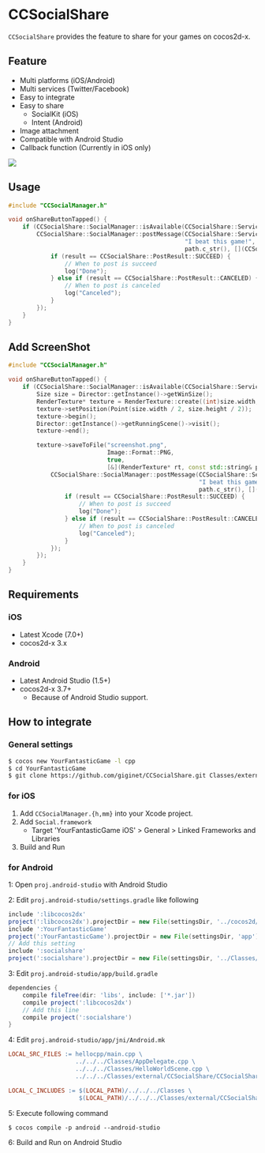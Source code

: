 # CCSocialShare

`CCSocialShare` provides the feature to share for your games on cocos2d-x.

## Feature

- Multi platforms (iOS/Android)
- Multi services (Twitter/Facebook)
- Easy to integrate
- Easy to share
    - SocialKit (iOS)
    - Intent (Android)
- Image attachment
- Compatible with Android Studio
- Callback function (Currently in iOS only)

![](https://raw.githubusercontent.com/giginet/CCSocialShare/master/images/demo_ios.gif)

## Usage

```cpp
#include "CCSocialManager.h"

void onShareButtonTapped() {
    if (CCSocialShare::SocialManager::isAvailable(CCSocialShare::Service::TWITTER)) {
        CCSocialShare::SocialManager::postMessage(CCSocialShare::Service::TWITTER,
                                                  "I beat this game!",
                                                  path.c_str(), [](CCSocialShare::PostResult result) {
            if (result == CCSocialShare::PostResult::SUCCEED) {
                // When to post is succeed
                log("Done");
            } else if (result == CCSocialShare::PostResult::CANCELED) {
                // When to post is canceled
                log("Canceled");
            }
        });
    }
}
```

## Add ScreenShot

```cpp
#include "CCSocialManager.h"

void onShareButtonTapped() {
    if (CCSocialShare::SocialManager::isAvailable(CCSocialShare::Service::TWITTER)) {
        Size size = Director::getInstance()->getWinSize();
        RenderTexture* texture = RenderTexture::create((int)size.width, (int)size.height);
        texture->setPosition(Point(size.width / 2, size.height / 2));
        texture->begin();
        Director::getInstance()->getRunningScene()->visit();
        texture->end();

        texture->saveToFile("screenshot.png",
                            Image::Format::PNG,
                            true,
                            [&](RenderTexture* rt, const std::string& path) {
            CCSocialShare::SocialManager::postMessage(CCSocialShare::Service::TWITTER,
                                                      "I beat this game!",
                                                      path.c_str(), [](CCSocialShare::PostResult result) {
                if (result == CCSocialShare::PostResult::SUCCEED) {
                    // When to post is succeed
                    log("Done");
                } else if (result == CCSocialShare::PostResult::CANCELED) {
                    // When to post is canceled
                    log("Canceled");
                }
            });
        });
    }
}
```

## Requirements

### iOS

- Latest Xcode (7.0+)
- cocos2d-x 3.x

### Android

- Latest Android Studio (1.5+)
- cocos2d-x 3.7+
    - Because of Android Studio support.

## How to integrate

### General settings

```sh
$ cocos new YourFantasticGame -l cpp
$ cd YourFantasticGame
$ git clone https://github.com/giginet/CCSocialShare.git Classes/external/CCSocialShare
```

### for iOS

1. Add `CCSocialManager.{h,mm}` into your Xcode project.
2. Add `Social.framework`
    - Target 'YourFantasticGame iOS' > General > Linked Frameworks and Libraries
3. Build and Run

### for Android

1: Open `proj.android-studio` with Android Studio

2: Edit `proj.android-studio/settings.gradle` like following

```gradle
include ':libcocos2dx'
project(':libcocos2dx').projectDir = new File(settingsDir, '../cocos2d/cocos/platform/android/libcocos2dx')
include ':YourFantasticGame'
project(':YourFantasticGame').projectDir = new File(settingsDir, 'app')
// Add this setting
include ':socialshare'
project(':socialshare').projectDir = new File(settingsDir, '../Classes/external/CCSocialShare/CCSocialShare/android')
```

3: Edit `proj.android-studio/app/build.gradle`

```gradle
dependencies {
    compile fileTree(dir: 'libs', include: ['*.jar'])
    compile project(':libcocos2dx')
    // Add this line
    compile project(':socialshare')
}
```

4: Edit `proj.android-studio/app/jni/Android.mk`

```makefile
LOCAL_SRC_FILES := hellocpp/main.cpp \
                   ../../../Classes/AppDelegate.cpp \
                   ../../../Classes/HelloWorldScene.cpp \
                   ../../../Classes/external/CCSocialShare/CCSocialShare/android/CCSocialManager.cpp

LOCAL_C_INCLUDES := $(LOCAL_PATH)/../../../Classes \
                    $(LOCAL_PATH)/../../../Classes/external/CCSocialShare/CCSocialShare
```

5: Execute following command

```shell
$ cocos compile -p android --android-studio
```

6: Build and Run on Android Studio
